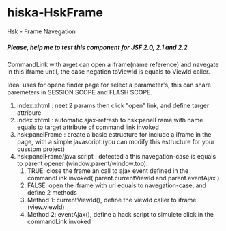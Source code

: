 hiska-HskFrame
==============

Hsk - Frame Navegation
<h5>
Please, help me to test this component for JSF 2.0, 2.1 and 2.2
</h5>

<p>
CommandLink with arget can open a iframe(name reference) and navegate in this iframe until, the case negation toViewId is equals to ViewId caller.
</p>
<p>
Idea: uses for opene finder page for select a parameter's, this can share paremeters in SESSION SCOPE and FLASH SCOPE.
</p>
<ol>
<li>index.xhtml : neet 2 params then click "open" link, and define targer attribure</li>
<li>index.xhtml : automatic ajax-refresh to hsk:panelFrame with name equals to target attribute of command link invoked</li>
<li>hsk:panelFrame : create a basic estructure for include a iframe in the page, with a simple javascript.(you can modify this estructure for your cusstom project)</li>
<li>hsk:panelFrame/java script : detected a this navegation-case is equals to parent opener (window.parent/window.top).
<ol>
<li>TRUE: close the frame an call to ajax event defined in the commandLink invoked( parent.currentViewId and parent.eventAjax )</li>
<li>FALSE: open the iframe with url equals to navegation-case, and define 2 methods</li>
<li> Method 1: currentViewId(), define the viewId caller to iframe (view.viewId)</li>
<li> Method 2: eventAjax(), define a hack script to simulete click in the commandLink invoked</li>
</ol>
</li>
</ol>
